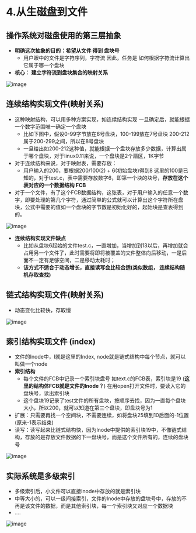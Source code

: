 # 4.从生磁盘到文件  


## 操作系统对磁盘使用的第三层抽象  

* **明确这次抽象的目的：希望从文件 得到 盘块号**  
    * 用户眼中的文件是字符序列，字符流 因此，任务是 如何根据字符流计算出它属于哪一个盘块  
* **核心： 建立字符流到盘块集合的映射关系**  

![image](https://user-images.githubusercontent.com/58176267/171355623-26756ddc-df0a-4642-b4be-96d09cc2e71e.png)

## 连续结构实现文件(映射关系)

* 这种映射结构，可以用多种方案实现，如连续结构实现  一旦确定后，就能根据一个数字范围唯一确定一个盘块  
    * 比如下图中，假设0-99字节放在6号盘块，100-199放在7号盘块 200-212属于200-299之间，所以在8号盘块  
    * 一旦给出如200-212这种值，就能根据一个盘块存放多少数据，计算出属于哪个盘块，对于linux0.11来说，一个盘块是2个扇区，1K字节
* 对于连续结构来说，对于映射表，需要存放：
    * 用户输入的200，要根据200/100(2) + 6(初始盘块)得到8  这里的100是已知的，对于test.c，表中需要存放数字6，即第一个块的块号，**存放在这个表对应的一个数据结构 FCB**   
* 对于一个文件，有了这个FCB数据结构，这张表，对于用户输入的任意一个数字，即要处理的第几个字符，通过简单的公式就可以计算出这个字符所在盘块，公式中需要的值如一个盘块的字节数是初始化好的，起始块是查表得到的。

![image](https://user-images.githubusercontent.com/58176267/171359111-a1b13c72-620e-42c7-8f5c-22dd036fa987.png)

* **连续结构实现文件缺点**  
    * 比如从盘块6起始的文件test.c，一直增加，当增加到13以后，再增加就会占用另一个文件了，此时需要将即将被覆盖的文件整体向后移动，一是后面不一定有足够空间，二是移动太耗时；  
    * **该方式不适合于动态增长，直接读写会比较合适(类似数组， 连续结构随机存取查找)**  

## 链式结构实现文件(映射关系)  

* 动态变化比较快，存取慢  

![image](https://user-images.githubusercontent.com/58176267/171361853-5554b039-885f-4ed8-8c7d-ff26757e52ba.png)


## 索引结构实现文件 (index)   

* 文件的Inode中，I就是这里的Index, node就是链式结构中每个节点，就可以叫做一个node  
* **索引结构**  
    * 每个文件的FCB中记录一个索引块盘号 如text.c的FCB表，索引块是19  (**这里的结构体FCB就是文件的Inode？**) 在用open打开文件时，要读入它的盘块号，读出索引块  
    * 这个盘块19记录了test文件的所有盘块，按顺序去找，因为一直每个盘块大小，所以200，就可以知道在第三个盘块，即盘块号为1   
* 扩展：只需要再找一个空间块，不需要连续，如将盘块25填到10后面的-1位置(原来-1表示结束)  
* 读写：读写起来比链式结构快，因为Inode中提供的索引块19中，不像链式结构，存放的是存放文件数据的下一盘块号，而是这个文件所有的，连续的盘块号  

![image](https://user-images.githubusercontent.com/58176267/171364141-7f6b35db-93a1-4c79-aafa-8b7efe694c06.png)  


## 实际系统是多级索引  

* 多级索引后，小文件可以直接Inode中存放的就是索引块  
* 中等大小的，可以一级间接索引，文件的Inode中存放的盘块号中，存放的不再是该文件的数据，而是其他索引块，每一个索引块又对应一个数据块  
* ....  

![image](https://user-images.githubusercontent.com/58176267/171365123-918e8c00-b578-4aad-a4bb-8069bcbde42b.png)  


